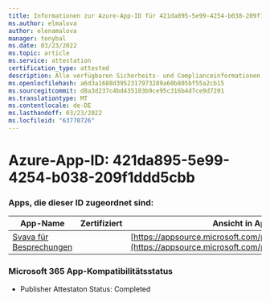 ```yaml
---
title: Informationen zur Azure-App-ID für 421da895-5e99-4254-b038-209f1ddd5cbb
ms.author: elmalova
author: elenamalova
manager: tonybal
ms.date: 03/23/2022
ms.topic: article
ms.service: attestation
certification_type: attested
description: Alle verfügbaren Sicherheits- und Complianceinformationen für 421da895-5e99-4254-b038-209f1ddd5cbb.
ms.openlocfilehash: a6d3a1688d3952317973289a60b805bf55a2cb15
ms.sourcegitcommit: d8a3d237c4bd435183b9ce95c316b4d7ce9d7201
ms.translationtype: MT
ms.contentlocale: de-DE
ms.lasthandoff: 03/23/2022
ms.locfileid: "63770726"
---
```

# <a name="azure-app-id-421da895-5e99-4254-b038-209f1ddd5cbb"></a>Azure-App-ID: 421da895-5e99-4254-b038-209f1ddd5cbb


### <a name="apps-associated-with-this-id"></a>Apps, die dieser ID zugeordnet sind:
| **App-Name** | **Zertifiziert** | **Ansicht in AppSource** |
|--------------|---------------|-----------------------|
| [Svava für Besprechungen](../forward/WA200001723.md) |  | [https://appsource.microsoft.com/product/office/WA200001723](https://appsource.microsoft.com/product/office/WA200001723) |

### <a name="microsoft-365-app-compliance-status"></a>Microsoft 365 App-Kompatibilitätsstatus
- Publisher Attestaton Status: Completed
